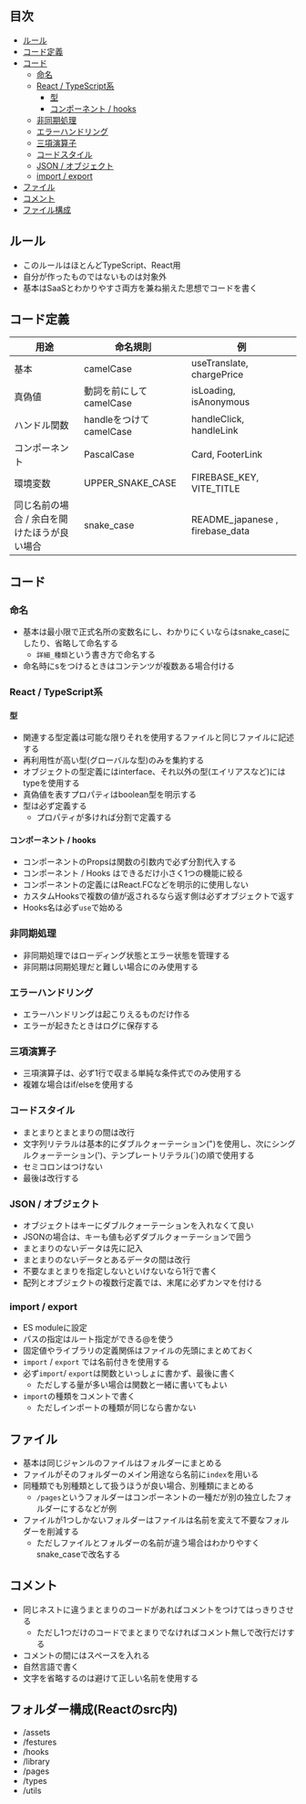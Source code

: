 ## 目次
- [ルール](#ルール)
- [コード定義](#コード定義)
- [コード](#コード)
  - [命名](#命名)
  - [React / TypeScript系](#react--typescript系)
    - [型](#型)
    - [コンポーネント / hooks](#コンポーネント--hooks)
  - [非同期処理](#非同期処理)
  - [エラーハンドリング](#エラーハンドリング)
  - [三項演算子](#三項演算子)
  - [コードスタイル](#コードスタイル)
  - [JSON / オブジェクト](#json--オブジェクト)
  - [import / export](#import--export)
- [ファイル](#ファイル)
- [コメント](#コメント)
- [ファイル構成](#ファイル構成)

## ルール
- このルールはほとんどTypeScript、React用
- 自分が作ったものではないものは対象外
- 基本はSaaSとわかりやすさ両方を兼ね揃えた思想でコードを書く

## コード定義
| 用途 | 命名規則 | 例 |
|-|-|-|
| 基本 | camelCase | useTranslate, chargePrice |
| 真偽値 | 動詞を前にしてcamelCase| isLoading, isAnonymous |
| ハンドル関数 | handleをつけてcamelCase | handleClick, handleLink |
| コンポーネント | PascalCase | Card, FooterLink |
| 環境変数 | UPPER_SNAKE_CASE | FIREBASE_KEY, VITE_TITLE |
| 同じ名前の場合 / 余白を開けたほうが良い場合 | snake_case | README_japanese , firebase_data |

## コード
### 命名
- 基本は最小限で正式名所の変数名にし、わかりにくいならはsnake_caseにしたり、省略して命名する
  - `詳細_種類`という書き方で命名する
- 命名時にsをつけるときはコンテンツが複数ある場合付ける

### React / TypeScript系
#### 型
- 関連する型定義は可能な限りそれを使用するファイルと同じファイルに記述する
- 再利用性が高い型(グローバルな型)のみを集約する
- オブジェクトの型定義にはinterface、それ以外の型(エイリアスなど)にはtypeを使用する
- 真偽値を表すプロパティはboolean型を明示する
- 型は必ず定義する
  - プロパティが多ければ分割で定義する

#### コンポーネント / hooks
- コンポーネントのPropsは関数の引数内で必ず分割代入する
- コンポーネント / Hooks はできるだけ小さく1つの機能に絞る
- コンポーネントの定義にはReact.FCなどを明示的に使用しない
- カスタムHooksで複数の値が返されるなら返す側は必ずオブジェクトで返す
- Hooks名は必ず`use`で始める

### 非同期処理
- 非同期処理ではローディング状態とエラー状態を管理する
- 非同期は同期処理だと難しい場合にのみ使用する

### エラーハンドリング
- エラーハンドリングは起こりえるものだけ作る
- エラーが起きたときはログに保存する

### 三項演算子
- 三項演算子は、必ず1行で収まる単純な条件式でのみ使用する
- 複雑な場合はif/elseを使用する

### コードスタイル
- まとまりとまとまりの間は改行
- 文字列リテラルは基本的にダブルクォーテーション(")を使用し、次にシングルクォーテーション(')、テンプレートリテラル(`)の順で使用する
- セミコロンはつけない
- 最後は改行する

### JSON / オブジェクト
- オブジェクトはキーにダブルクォーテーションを入れなくて良い
- JSONの場合は、キーも値も必ずダブルクォーテーションで囲う
- まとまりのないデータは先に記入
- まとまりのないデータとあるデータの間は改行
- 不要なまとまりを指定しないといけないなら1行で書く
- 配列とオブジェクトの複数行定義では、末尾に必ずカンマを付ける

### import / export
- ES moduleに設定
- パスの指定はルート指定ができる@を使う
- 固定値やライブラリの定義関係はファイルの先頭にまとめておく
- `import` / `export` では名前付きを使用する
- 必ず`import`/ `export`は関数といっしょに書かず、最後に書く
  - ただしする量が多い場合は関数と一緒に書いてもよい
- `import`の種類をコメントで書く
  - ただしインポートの種類が同じなら書かない

## ファイル
- 基本は同じジャンルのファイルはフォルダーにまとめる
- ファイルがそのフォルダーのメイン用途なら名前に`index`を用いる
- 同種類でも別種類として扱うほうが良い場合、別種類にまとめる
  - `/pages`というフォルダーはコンポーネントの一種だが別の独立したフォルダーにするなどが例
- ファイルが1つしかないフォルダーはファイルは名前を変えて不要なフォルダーを削減する
  - ただしファイルとフォルダーの名前が違う場合はわかりやすくsnake_caseで改名する

## コメント
- 同じネストに違うまとまりのコードがあればコメントをつけてはっきりさせる
  - ただし1つだけのコードでまとまりでなければコメント無しで改行だけする
- コメントの間にはスペースを入れる
- 自然言語で書く
- 文字を省略するのは避けて正しい名前を使用する

## フォルダー構成(Reactのsrc内)
- /assets
- /festures
- /hooks
- /library
- /pages
- /types
- /utils
